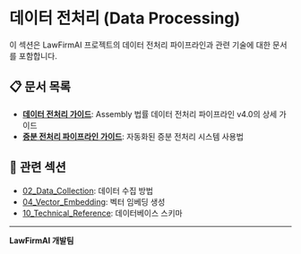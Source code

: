 # 데이터 전처리 (Data Processing)

이 섹션은 LawFirmAI 프로젝트의 데이터 전처리 파이프라인과 관련 기술에 대한 문서를 포함합니다.

## 📋 문서 목록

- **[데이터 전처리 가이드](preprocessing_guide.md)**: Assembly 법률 데이터 전처리 파이프라인 v4.0의 상세 가이드
- **[증분 전처리 파이프라인 가이드](incremental_pipeline_guide.md)**: 자동화된 증분 전처리 시스템 사용법

## 🔗 관련 섹션

- [02_Data_Collection](../02_data_collection/README.md): 데이터 수집 방법
- [04_Vector_Embedding](../04_vector_embedding/README.md): 벡터 임베딩 생성
- [10_Technical_Reference](../10_technical_reference/README.md): 데이터베이스 스키마

---

**LawFirmAI 개발팀**
